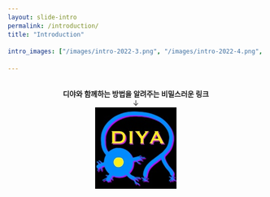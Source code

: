 ```yaml
---
layout: slide-intro
permalink: /introduction/
title: "Introduction"

intro_images: ["/images/intro-2022-3.png", "/images/intro-2022-4.png", "/images/intro-2022-1.png", "/images/intro-2022-2.png", "/images/intro-2022-5.png"]

---
```


<br>
<center>
  <span style="font-weight: bold"> 디야와 함께하는 방법을 알려주는 비밀스러운 링크</span>
  <br>
  ↓
  <br>
    <a href="/recruit/"> <img src="/images/diya-bio.jpg"> </a>
</center>
